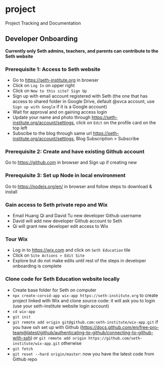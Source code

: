# project
Project Tracking and Documentation

## Developer Onboarding
**Currently only Seth admins, teachers, and parents can contribute to the Seth website**

### Prerequisite 1: Access to Seth website
- Go to https://seth-institute.org in browser
- Click on `Log In` on upper right
- Click on `New to this site? Sign Up`
- Sign up with email account registered with Seth (the one that has access to shared folder in Google Drive, default @svca account, use `Sign up with Google` if it is a Google account)
- Wait for approval and on gaining access login
- Update your name and photo through https://seth-institute.org/account/settings, click on `Edit` on the profile card on the top left
- Subscibe to the blog through same url https://seth-institute.org/account/settings, Blog Subscription > Subscribe

### Prerequisite 2: Create and have existing Github account
Go to https://github.com in browser and Sign up if creating new

### Prerequisite 3: Set up Node in local environment
Go to https://nodejs.org/en/ in browser and follow steps to download & install

### Gain access to Seth private repo and Wix
- Email Huang Qi and David Tu new developer Github username
- David will add new developer Github account to Seth
- Qi will grant new developer edit access to Wix

### Tour Wix
- Log in to https://wix.com and click on `Seth Education` tile
- Click on `Site Actions > Edit Site`
- Explore but do not make edits until rest of the steps in developer onboarding is complete

### Clone code for Seth Education website locally
- Create base folder for Seth on computer
- `npx create-corvid-app wix-app https://seth-institute.org` to create project linked with Wix and clone source code: it will ask you to login (use your seth-institute website login account)
- `cd wix-app`
- `git init`
- `git remote add origin git@github.com:seth-institute/wix-app.git` if you have ssh set up with Github (https://docs.github.com/en/free-pro-team@latest/github/authenticating-to-github/connecting-to-github-with-ssh) or `git remote add origin https://github.com/seth-institute/wix-app.git` otherwise
- `git fetch`
- `git reset --hard origin/master`: now you have the latest code from Github repo
